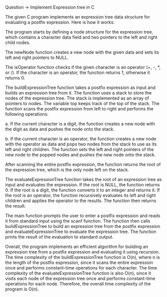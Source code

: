 Question -> Implement Expression tree in C


The given C program implements an expression tree data structure for evaluating a postfix expression. Here is how it works:

The program starts by defining a node structure for the expression tree, which contains a character data field and two pointers to the left and right child nodes.

The newNode function creates a new node with the given data and sets its left and right pointers to NULL.

The isOperator function checks if the given character is an operator (+, -, *, or /). If the character is an operator, the function returns 1, otherwise it returns 0.

The buildExpressionTree function takes a postfix expression as input and builds an expression tree from it. The function uses a stack to store the nodes of the expression tree. The stack is implemented as an array of pointers to nodes. The variable top keeps track of the top of the stack. The function scans the postfix expression from left to right and performs the following operations:

a. If the current character is a digit, the function creates a new node with the digit as data and pushes the node onto the stack.

b. If the current character is an operator, the function creates a new node with the operator as data and pops two nodes from the stack to use as its left and right children. The function sets the left and right pointers of the new node to the popped nodes and pushes the new node onto the stack.

After scanning the entire postfix expression, the function returns the root of the expression tree, which is the only node left on the stack.

The evaluateExpressionTree function takes the root of an expression tree as input and evaluates the expression. If the root is NULL, the function returns 0. If the root is a digit, the function converts it to an integer and returns it. If the root is an operator, the function recursively evaluates its left and right children and applies the operator to the results. The function then returns the result.

The main function prompts the user to enter a postfix expression and reads it from standard input using the scanf function. The function then calls buildExpressionTree to build an expression tree from the postfix expression and evaluateExpressionTree to evaluate the expression tree. The function prints the result of the evaluation to standard output.

Overall, the program implements an efficient algorithm for building an expression tree from a postfix expression and evaluating it using recursion. The time complexity of the buildExpressionTree function is O(n), where n is the length of the postfix expression, since it scans the entire expression once and performs constant-time operations for each character. The time complexity of the evaluateExpressionTree function is also O(n), since it visits each node of the expression tree once and performs constant-time operations for each node. Therefore, the overall time complexity of the program is O(n).